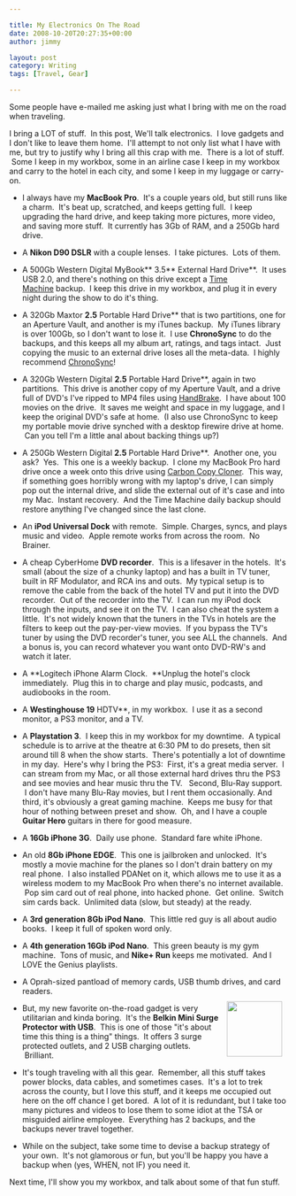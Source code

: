 ```yaml
---

title: My Electronics On The Road
date: 2008-10-20T20:27:35+00:00
author: jimmy

layout: post
category: Writing
tags: [Travel, Gear]

---
```


  Some people have e-mailed me asking just what I bring with me on the road when traveling.   
  
I bring a LOT of stuff.  In this post, We'll talk electronics.  <!-- more -->I love gadgets and I don't like to leave them home.  I'll attempt to not only list what I have with me, but try to justify why I bring all this crap with me.  There is a lot of stuff.  Some I keep in my workbox, some in an airline case I keep in my workbox and carry to the hotel in each city, and some I keep in my luggage or carry-on.  
  
 - I always have my **MacBook Pro**.  It's a couple years old, but still runs like a charm.  It's beat up, scratched, and keeps getting full.  I keep upgrading the hard drive, and keep taking more pictures, more video, and saving more stuff.  It currently has 3Gb of RAM, and a 250Gb hard drive.

 - A **Nikon D90 DSLR** with a couple lenses.  I take pictures.  Lots of them.

 - A 500Gb Western Digital MyBook** 3.5** External Hard Drive**.  It uses USB 2.0, and there's nothing on this drive except a <a href="http://www.apple.com/macosx/features/timemachine.html" target="_blank">Time Machine</a> backup.  I keep this drive in my workbox, and plug it in every night during the show to do it's thing.

 - A 320Gb Maxtor **2.5** Portable Hard Drive** that is two partitions, one for an Aperture Vault, and another is my iTunes backup.  My iTunes library is over 100Gb, so I don't want to lose it.  I use **ChronoSync** to do the backups, and this keeps all my album art, ratings, and tags intact.  Just copying the music to an external drive loses all the meta-data.  I highly recommend <a href="http://www.econtechnologies.com/site/Pages/ChronoSync/chrono_overview.html" target="_blank">ChronoSync</a>!
 
 - A 320Gb Western Digital **2.5** Portable Hard Drive**, again in two partitions.  This drive is another copy of my Aperture Vault, and a drive full of DVD's I've ripped to MP4 files using <a href="http://handbrake.fr/" target="_blank">HandBrake</a>.  I have about 100 movies on the drive.  It saves me weight and space in my luggage, and I keep the original DVD's safe at home.  (I also use ChronoSync to keep my portable movie drive synched with a desktop firewire drive at home.  Can you tell I'm a little anal about backing things up?)
 
 - A 250Gb Western Digital **2.5** Portable Hard Drive**.  Another one, you ask?  Yes.  This one is a weekly backup.  I clone my MacBook Pro hard drive once a week onto this drive using <a href="http://www.bombich.com/software/ccc.html" target="_blank">Carbon Copy Cloner</a>.  This way, if something goes horribly wrong with my laptop's drive, I can simply pop out the internal drive, and slide the external out of it's case and into my Mac.  Instant recovery.  And the Time Machine daily backup should restore anything I've changed since the last clone.

 - An **iPod Universal Dock** with remote.  Simple. Charges, syncs, and plays music and video.  Apple remote works from across the room.  No Brainer.

 - A cheap CyberHome **DVD recorder**.  This is a lifesaver in the hotels.  It's small (about the size of a chunky laptop) and has a built in TV tuner, built in RF Modulator, and RCA ins and outs.  My typical setup is to remove the cable from the back of the hotel TV and put it into the DVD recorder.  Out of the recorder into the TV.  I can run my iPod dock through the inputs, and see it on the TV.  I can also cheat the system a little.  It's not widely known that the tuners in the TVs in hotels are the filters to keep out the pay-per-view movies.  If you bypass the TV's tuner by using the DVD recorder's tuner, you see ALL the channels.  And a bonus is, you can record whatever you want onto DVD-RW's and watch it later.

 - A **Logitech iPhone Alarm Clock.  **Unplug the hotel's clock immediately.  Plug this in to charge and play music, podcasts, and audiobooks in the room.

 - A **Westinghouse 19** HDTV**, in my workbox.  I use it as a second monitor, a PS3 monitor, and a TV.
 
 - A **Playstation 3**.  I keep this in my workbox for my downtime.  A typical schedule is to arrive at the theatre at 6:30 PM to do presets, then sit around till 8 when the show starts.  There's potentially a lot of downtime in my day.  Here's why I bring the PS3:  First, it's a great media server.  I can stream from my Mac, or all those external hard drives thru the PS3 and see movies and hear music thru the TV.   Second, Blu-Ray support.  I don't have many Blu-Ray movies, but I rent them occasionally. And third, it's obviously a great gaming machine.  Keeps me busy for that hour of nothing between preset and show.  Oh, and I have a couple **Guitar Hero** guitars in there for good measure.

 - A **16Gb iPhone 3G**.  Daily use phone.  Standard fare white iPhone.

 - An old **8Gb iPhone EDGE**.  This one is jailbroken and unlocked.  It's mostly a movie machine for the planes so I don't drain battery on my real phone.  I also installed PDANet on it, which allows me to use it as a wireless modem to my MacBook Pro when there's no internet available.  Pop sim card out of real phone, into hacked phone.  Get online.  Switch sim cards back.  Unlimited data (slow, but steady) at the ready.

 - A **3rd generation 8Gb iPod Nano**.  This little red guy is all about audio books.  I keep it full of spoken word only.  

 - A **4th generation 16Gb iPod Nano**.  This green beauty is my gym machine.  Tons of music, and **Nike+ Run** keeps me motivated.  And I LOVE the Genius playlists.

 - A Oprah-sized pantload of memory cards, USB thumb drives, and card readers.<br /><img class="alignright" style="float: right; border: 0; margin: 10px;" src="http://catalog.belkin.com/images/product/BZ103050-TVL/STD1_BZ103050-TVL.jpg" alt="" width="100" height="100" />

 - But, my new favorite on-the-road gadget is very utilitarian and kinda boring.  It's the **Belkin Mini Surge Protector with USB**.  This is one of those "it's about time this thing is a thing" things.  It offers 3 surge protected outlets, and 2 USB charging outlets.  Brilliant.

 - It's tough traveling with all this gear.  Remember, all this stuff takes power blocks, data cables, and sometimes cases.  It's a lot to trek across the county, but I love this stuff, and it keeps me occupied out here on the off chance I get bored.  A lot of it is redundant, but I take too many pictures and videos to lose them to some idiot at the TSA or misguided airline employee.  Everything has 2 backups, and the backups never travel together.

 - While on the subject, take some time to devise a backup strategy of your own.  It's not glamorous or fun, but you'll be happy you have a backup when (yes, WHEN, not IF) you need it.


Next time, I'll show you my workbox, and talk about some of that fun stuff.
                                                  
                                        